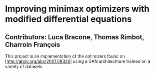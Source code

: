# Improving minimax optimizers with modified differential equations

## Contributors: Luca Bracone, Thomas Rimbot, Charroin François

This project is an implementation of the optimizers found on
[http://arxiv.org/abs/2001.08826] using a GAN architechture trained on a
variety of datasets.
